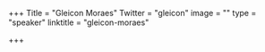 +++
Title = "Gleicon Moraes"
Twitter = "gleicon"
image = ""
type = "speaker"
linktitle = "gleicon-moraes"

+++


